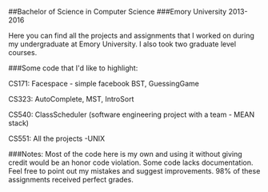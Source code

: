 ##Bachelor of Science in Computer Science
###Emory University 2013-2016

Here you can find all the projects and assignments that I worked on during my undergraduate at Emory University. I also took two graduate level courses.

###Some code that I'd like to highlight:

CS171: Facespace - simple facebook BST, GuessingGame

CS323: AutoComplete, MST, IntroSort

CS540: ClassScheduler (software engineering project with a team - MEAN stack)

CS551: All the projects -UNIX 

###Notes:
Most of the code here is my own and using it without giving credit would be an honor code violation.
Some code lacks documentation.
Feel free to point out my mistakes and suggest improvements.
98% of these assignments received perfect grades. 


